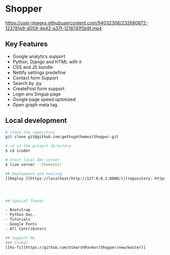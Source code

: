 # Shopper




https://user-images.githubusercontent.com/94032306/232680872-123781e9-d059-4e42-a37f-1218741f5b9f.mp4




## Key Features

- Google analytics  support
- Python, Django and HTML with it
- CSS and JS bundle 
- Netlify settings predefine
- Contact form Support
- Search by .py
- CreatePost form support
- Login ans Singup page
- Google page speed optimized
- Open graph meta tag


## Local development

```bash
# clone the repository
git clone git@github.com:gethugothemes/Shopper.git

# cd in the project directory
$ cd icoder

# Start local dev server
$ live server --themesDir

## Deployment and hosting
[[Deploy ](https://localhost/http://127.0.0.1:8000/)](repository:-https://github.com/VimarshParmar/Shopper/new/master)




## Special Thanks

- Bootstrap
- Python Doc.
- Tutorials
- Google Fonts
- All Contributors

## Support Me
### Global
[[ko-fi](https://github.com/VimarshParmar/Shopper/new/master)]
